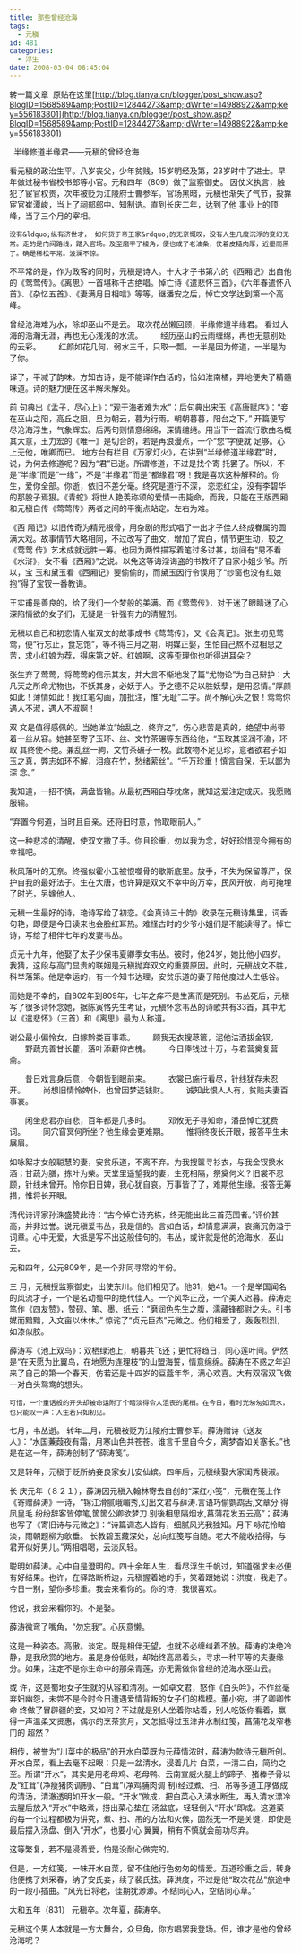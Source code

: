 ```yaml
---
title: 那些曾经沧海
tags:
  - 元稹
id: 481
categories:
  - 浮生
date: 2008-03-04 08:45:04
---
```


转一篇文章&nbsp; 原贴在这里[http://blog.tianya.cn/blogger/post_show.asp?BlogID=1568589&amp;PostID=12844273&amp;idWriter=14988922&amp;key=556183801](http://blog.tianya.cn/blogger/post_show.asp?BlogID=1568589&amp;PostID=12844273&amp;idWriter=14988922&amp;key=556183801)

&nbsp; 半缘修道半缘君&mdash;&mdash;元稹的曾经沧海

看元稹的政治生平。八岁丧父，少年贫贱，15岁明经及第，23岁时中了进士。早年做过秘书省校书郎等小官。元和四年（809）做了监察御史。
因仗义执言，触犯了宦官权贵，次年被贬为江陵府士曹参军。官场黑暗，元稹也渐失了气节，投靠宦官崔潭峻，当上了祠部郎中、知制诰。直到长庆二年，达到了他
事业上的顶峰，当了三个月的宰相。

    没有&ldquo;纵有济世才， 如何货于帝王家&rdquo;的无奈慨叹，没有人生几度沉浮的变幻无常。走的是门阀路线，踏入官场。及至磨平了棱角，便也成了老油条，仗着皮糙肉厚，近墨而黑了。确是稀松平常。波澜不惊。

不平常的是，作为政客的同时，元稹是诗人。十大才子书第六的《西厢记》出自他的《莺莺传》。《离思》一首堪称千古绝唱。悼亡诗《遣悲怀三首》，《六年春遣怀八首》、《杂忆五首》、《妻满月日相唁》等等，继潘安之后，悼亡文学达到第一个高峰。

曾经沧海难为水，除却巫山不是云。
取次花丛懒回顾，半缘修道半缘君。
看过大海的浩瀚无涯，再也无心浅浅的水流。
　　经历巫山的云雨缠绵，再也无意别处的云彩。
　　红颜如花几何，弱水三千，只取一瓢。一半是因为修道，一半是为了你。

译了，平减了韵味。方知古诗，是不能译作白话的，恰如淮南橘，异地便失了精髓味道。诗的魅力便在这半解未解处。

前
句典出《孟子．尽心上》：&ldquo;观于海者难为水&rdquo;；后句典出宋玉《高唐赋序》：&ldquo;妾在巫山之阳，高丘之阻，旦为朝云，暮为行雨。朝朝暮暮，阳台之下。&rdquo;
开篇便写尽沧海浮生，气象辉宏。后两句则情意绵绵，深情缱绻。用当下一首流行歌曲名概其大意，王力宏的《唯一》是切合的，若是再浪漫点，一个&ldquo;您&rdquo;字便就
足够。心上无他，唯卿而已。
地方台有栏目《万家灯火》，在讲到&ldquo;半缘修道半缘君&rdquo;时，说，为何去修道呢？因为&ldquo;君&rdquo;已逝。所谓修道，不过是找个寄
托罢了。所以，不是&ldquo;半缘&rdquo;而是&ldquo;一缘&rdquo;，不是&ldquo;半缘君&rdquo;而是&ldquo;都缘君&rdquo;呀！我是喜欢这种解释的。你生，爱你全部。你逝，依旧不差分毫。终究是道行不深，
恋恋红尘，没有李碧华的那股子焉狠。《青蛇》将世人艳羡称颂的爱情一击毙命，而我，只能在王版西厢和元稹自传《莺莺传》两者之间的平衡点站定。左右为难。

《西
厢记》以旧传奇为精元根骨，用杂剧的形式唱了一出才子佳人终成眷属的圆满大戏。故事情节大略相同，不过改写了曲文，增加了宾白，情节更生动，较之《莺莺
传》艺术成就远胜一筹。也因为两性描写着笔过多过甚，坊间有&ldquo;男不看《水浒》，女不看《西厢》&rdquo;之说。以免这等诲淫诲盗的书教坏了自家小姐少爷。所以，宝
玉和黛玉看《西厢记》要偷偷的，而黛玉因行令误用了&ldquo;纱窗也没有红娘抱&rdquo;得了宝钗一番教诲。

王实甫是善良的，给了我们一个梦般的美满。而《莺莺传》，对于迷了眼睛迷了心深陷情欲的女子们，无疑是一针强有力的清醒剂。 

元稹以自己和初恋情人崔双文的故事成书《莺莺传》，又《会真记》。张生初见莺莺，便&ldquo;行忘止，食忘饱&rdquo;，等不得三月之期，明媒正娶，生怕自己熬不过相思之苦，求小红娘为荐，得床第之好。红娘啊，这等歪理你也听得进耳朵？

张生弃了莺莺，将莺莺的信示其友，并大言不惭地发了篇&ldquo;尤物论&rdquo;为自己辩护：大凡天之所命尤物也，不妖其身，必妖于人。予之德不足以胜妖孽，是用忍情。&rdquo;厚颜如此！薄情如此！我红笔勾画，加批注，惟&ldquo;无耻&rdquo;二字。尚不解心头之恨！莺莺你遇人不淑，遇人不淑啊！ 

双
文是值得感佩的。当她涕泣&ldquo;始乱之，终弃之&rdquo;，伤心悲苦是真的，绝望中尚带着一丝从容。她甚至寄了玉环、丝、文竹茶碾等东西给他，&ldquo;玉取其坚润不渝，环取
其终使不绝。兼乱丝一絇，文竹茶碾子一枚。此数物不足见珍，意者欲君子如玉之真，弊志如环不解，泪痕在竹，愁绪萦丝&rdquo;。&ldquo;千万珍重！慎言自保，无以鄙为深
念。&rdquo;

我知道，一招不慎，满盘皆输。从最初西厢自荐枕席，就知这爱注定成灰。我愿赌服输。

&ldquo;弃置今何道，当时且自亲。还将旧时意，怜取眼前人。&rdquo;

这一种悲凉的清醒，使双文撒了手。你且珍重，勿以我为念，好好珍惜现今拥有的幸福吧。

秋风落叶的无奈。终强似霍小玉被恨噬骨的歇斯底里。放手，不失为保留尊严，保护自我的最好法子。生在大唐，也许算是双文不幸中的万幸，民风开放，尚可掩埋了时光，另嫁他人。

元稹一生最好的诗，艳诗写给了初恋。《会真诗三十韵》收录在元稹诗集里，词香句艳，即便是今日读来也会脸红耳热。难怪古时的少爷小姐们是不能读得了。悼亡诗，写给了相伴七年的发妻韦丛。

贞元十九年，他娶了太子少保韦夏卿季女韦丛。彼时，他24岁，她比他小四岁。我猜，这段与高门显贵的联姻是元稹抛弃双文的重要原因。此时，元稹战文不胜，科举落第。他是幸运的，有一个知书达理，安贫乐道的妻子陪他度过人生低谷。

而她是不幸的，自802年到809年，七年之痒不是生离而是死别。韦丛死后，元稹写了很多诗怀念她，据陈寅恪先生考证，元稹怀念韦丛的诗歌共有33首，其中尤以《遣悲怀》（三首）和《离思》最为人称道。

谢公最小偏怜女，自嫁黔娄百事乖。
　　顾我无衣搜荩箧，泥他沽酒拔金钗。
　　野蔬充善甘长藿，落叶添薪仰古槐。
　　今日俸钱过十万，与君营奠复营斋。

　　昔日戏言身后意，今朝皆到眼前来。
　　衣裳已施行看尽，针线犹存未忍开。
　　尚想旧情怜婢仆，也曾因梦送钱财。
　　诚知此恨人人有，贫贱夫妻百事哀。

　　闲坐悲君亦自悲，百年都是几多时。
　　邓攸无子寻知命，潘岳悼亡犹费词。
　　同穴窅冥何所坐？他生缘会更难期。
　　惟将终夜长开眼，报答平生未展眉。

如咏絮才女般聪慧的妻，安贫乐道，不离不弃。为我搜箧寻衫衣，与我金钗换水酒；甘蔬为膳，拣叶为柴。天堂里遥望我的妻，生死相隔，祭奠何义？旧裳不忍顾，针线未曾开。怜你旧日婢，我心犹自哀。万事皆了了，难期他生缘。报答无筹措，惟将长开眼。

清代诗评家孙洙盛赞此诗：&ldquo;古今悼亡诗充栋，终无能出此三首范围者。&rdquo;评价甚高，并非过誉。说元稹爱韦丛，我是信的。言如白话，却情意满满，哀痛沉伤溢于词章。心中无爱，大抵是写不出这般佳句的。韦丛，或许就是他的沧海水，巫山云。

元和四年，公元809年，是一个非同寻常的年份。

三
月，元稹授监察御史，出使东川。他们相见了。他31，她41。一个是举国闻名的风流才子，一个是名动蜀中的绝代佳人。一个风华正茂，一个美人迟暮。薛涛走
笔作《四友赞》，赞砚、笔、墨、纸云：&ldquo;磨润色先生之腹，濡藏锋都尉之头。引书媒而黯黯，入文亩以休休。&rdquo;
惊诧了&ldquo;贞元巨杰&rdquo;元微之。他们相爱了，轰轰烈烈，如漆似胶。

薛涛写《池上双鸟》：双栖绿池上，朝暮共飞还；更忙将趋日，同心莲叶间。俨然是&ldquo;在天愿为比翼鸟，在地愿为连理枝&rdquo;的山盟海誓，情意绵绵。薛涛在不惑之年迎来了自己的第一个春天，仿若还是十四岁的豆蔻年华，满心欢喜。大有双宿双飞做一对白头鸳鸯的想头。

    可惜，一个童话般的开头却被命运附了个暗淡得令人沮丧的尾梢。在今日，看时光匆匆如流水，也只能叹一声：人生若只如初见。

七月，韦丛逝。
转年二月，元稹被贬为江陵府士曹参军。薛涛赠诗《送友人》：&ldquo;水国蒹葭夜有霜，月寒山色共苍苍。谁言千里自今夕，离梦杳如关塞长。&rdquo;也是在这一年，薛涛创制了&ldquo;薛涛笺&rdquo;。

又是转年，元稹于贬所纳妾良家女儿安仙嫔。四年后，元稹续娶大家闺秀裴淑。

长
庆元年（８２１），薛涛因元稹入翰林寄去自创的&ldquo;深红小笺&rdquo;，元稹在笺上作《寄赠薛涛》一诗，&ldquo;锦江滑腻峨嵋秀,幻出文君与薛涛.言语巧偷鹦鹉舌,文章分
得凤皇毛.纷纷辞客皆停笔,箇箇公卿欲梦刀.别後相思隔烟水,菖蒲花发五云高&rdquo;；薛涛也写了《寄旧诗与元微之》：&ldquo;诗篇调态人皆有，细腻风光我独知。月下
咏花怜暗淡，雨朝题柳为欹垂。 长教碧玉藏深处，总向红笺写自随。老大不能收拾得，与君开似好男儿。&rdquo;两相唱喝，云淡风轻。

聪明如薛涛。心中自是澄明的。四十余年人生，看尽浮生千帆过，知道强求未必便有好结果。也许，在驿路断桥边，元稹握着她的手，笑着跟她说：洪度，我走了。今日一别，望你多珍重。我会来看你的。你的诗，我很喜欢。

他说，我会来看你的。不是娶。

薛涛微弯了嘴角，&ldquo;勿忘我&rdquo;。心灰意懒。

这是一种姿态。高傲。淡定。既是相伴无望，也就不必缠纠着不放。薛涛的决绝冷静，是我欣赏的地方。虽是身份低贱，却始终高昂着头，寻求一种平等的夫妻缘分。如果，注定不是你生命中的那朵青莲，亦无需做你曾经的沧海水巫山云。

或
许，这是蜀地女子生就的从容和清冽。一如卓文君，怒作《白头吟》，不作丝毫弃妇幽怨，未尝不是今时今日遭遇爱情背叛的女子们的楷模。董小宛，拼了卿卿性命
终做了冒辟疆的妾，又如何？不过就是别人坐着你站着，别人吃饭你看着，赢得一声温柔又贤惠，偶尔的烹茶赏月，又怎抵得过玉津井水制红笺，菖蒲花发窄巷门的
超然？

相传，被誉为&ldquo;川菜中的极品&rdquo;的开水白菜既为元薛情浓时，薛涛为款待元稹所创。开水白菜，看上去毫不起眼：只是一盆清水，浸着几片
白菜，一清二白，简约之至。所谓&ldquo;开水&rdquo;，其实是用老母鸡、老母鸭、云南宣威火腿上的蹄子、猪棒子骨以及&ldquo;红茸&rdquo;(净瘦猪肉调制)、&ldquo;白茸&rdquo;(净鸡脯肉调
制)经过煮、扫、吊等多道工序做成的清汤，清澈透明如开水一般。&ldquo;开水&rdquo;做成，把白菜心入沸水断生，再入清水漂冷去腥后放入&ldquo;开水&rdquo;中略煮，捞出菜心垫在
汤盆底，轻轻倒入&ldquo;开水&rdquo;即成。这道菜的每一个过程都极为讲究，煮、扫、吊的方法和火候，固然无一不是关键，即使是最后摆入汤盘、倒入&ldquo;开水&rdquo;，也要小心
翼翼，稍有不慎就会前功尽弃。

这等繁复，若不是浸着爱，怕是没耐心做完的。

但是，一方红笺，一味开水白菜，留不住他行色匆匆的情爱。互道珍重之后，转身他便携了刘采春，纳了安氏妾，续了裴氏弦。薛洪度，不过是他&ldquo;取次花丛&rdquo;旅途中的一段小插曲。&ldquo;风光日将老，佳期犹渺渺。不结同心人，空结同心草。&rdquo;

大和五年（831） 元稹卒。次年夏，薛涛卒。

元稹这个男人本就是一方大舞台，众旦角，你方唱罢我登场。但，谁才是他的曾经沧海呢？